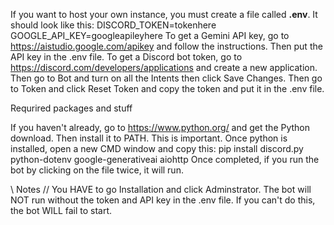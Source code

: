 If you want to host your own instance, you must create a file called **.env**. It should look like this:
DISCORD_TOKEN=tokenhere
GOOGLE_API_KEY=googleapileyhere
To get a Gemini API key, go to https://aistudio.google.com/apikey and follow the instructions. Then put the API key in the .env file. 
To get a Discord bot token, go to https://discord.com/developers/applications and create a new application. Then go to Bot and turn on all the Intents then click Save Changes. Then go to Token and click Reset Token and copy the token and put it in the .env file.

Requrired packages and stuff 

If you haven't already, go to https://www.python.org/ and get the Python download. Then install it to PATH. This is important. Once python is installed, open a new CMD window and copy this: pip install discord.py python-dotenv google-generativeai aiohttp
Once completed, if you run the bot by clicking on the file twice, it will run. 


\\ Notes //
You HAVE to go Installation and click Adminstrator. 
The bot will NOT run without the token and API key in the .env file. If you can't do this, the bot WILL fail to start.
